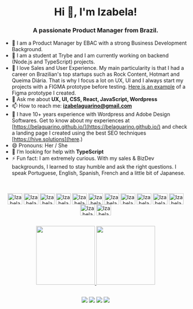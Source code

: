   <h1 align="center">Hi 👋, I'm Izabela!</h1>
<h3 align="center">A passionate Product Manager from Brazil.</h3>

- 🔭 I am a Product Manager by EBAC with a strong Business Development Background.
- 🌱 I am a student at Trybe and I am currently working on backend (Node.js and TypeScript) projects.
- 👯 I love Sales and User Experience. My main particularity is that I had a career on Brazilian's top startups such as Rock Content, Hotmart and Queima Diária. That is why I focus a lot on UX, UI and I always start my projects with a FIGMA prototype before testing. <a href="https://www.figma.com/file/dtgf6oYR1xBiChkkN4UeWa/buildApp?node-id=0%3A1" target="_blank" >Here is an example</a> of a Figma prototype I created.
- 💬 Ask me about **UX, UI, CSS, React, JavaScript, Wordpress**
- 📫 How to reach me: **izabelaguarino@gmail.com**
- 📄 I have 10+ years experience with Wordpress and Adobe Design Softwares. Get to know about my experiences at [https://belaguarino.github.io/](https://belaguarino.github.io/) and check a landing page I created using the best SEO techniques [https://hive.solutions](here.)
- 😄 Pronouns: Her / She
- 🤝 I’m looking for help with **TypeScript**
- ⚡ Fun fact: I am extremely curious. With my sales & BizDev backgrounds, I learned to stay humble and ask the right questions. I speak Portuguese, English, Spanish, French and a little bit of Japanese.

##

<div align="center"><br>
    <img align="center" alt="IzabelaGuarino-Wordpress" height="30" width="40" src="https://cdn.jsdelivr.net/gh/devicons/devicon/icons/wordpress/wordpress-original.svg" />
  <img align="center" alt="IzabelaGuarino-WooC" height="30" width="40" src="https://cdn.jsdelivr.net/gh/devicons/devicon/icons/woocommerce/woocommerce-original.svg" />
  <img align="center" alt="IzabelaGuarino-Javascript" height="30" width="40" src="https://cdn.jsdelivr.net/gh/devicons/devicon/icons/javascript/javascript-original.svg">
  <img align="center" alt="IzabelaGuarino-Html" height="30" width="40" src="https://cdn.jsdelivr.net/gh/devicons/devicon/icons/html5/html5-original.svg">
  <img align="center" alt="IzabelaGuarino-CSS" height="30" width="40" src="https://cdn.jsdelivr.net/gh/devicons/devicon/icons/css3/css3-original.svg">
  <img align="center" alt="IzabelaGuarino-React" height="30" width="40" src="https://cdn.jsdelivr.net/gh/devicons/devicon/icons/react/react-original.svg">
  <img align="center" alt="IzabelaGuarino-Redux" height="30" width="40" src="https://cdn.jsdelivr.net/gh/devicons/devicon/icons/redux/redux-original.svg">
  <img align="center" alt="IzabelaGuarino-Docker" height="30" width="40" src="https://cdn.jsdelivr.net/gh/devicons/devicon/icons/docker/docker-original.svg">
  <img align="center" alt="IzabelaGuarino-Mysql" height="30" width="40" src="https://cdn.jsdelivr.net/gh/devicons/devicon/icons/mysql/mysql-original-wordmark.svg" />
  <img align="center" alt="IzabelaGuarino-Nodejs" height="30" width="40" src="https://cdn.jsdelivr.net/gh/devicons/devicon/icons/nodejs/nodejs-original.svg" />
  <img align="center" alt="IzabelaGuarino-Figma" height="30" width="40" src="https://cdn.jsdelivr.net/gh/devicons/devicon/icons/figma/figma-original.svg" />
  <img align="center" alt="IzabelaGuarino-Photoshop" height="30" width="40" src="https://cdn.jsdelivr.net/gh/devicons/devicon/icons/photoshop/photoshop-plain.svg" />
  <img align="center" alt="IzabelaGuarino-Illustrator" height="30" width="40" src="https://cdn.jsdelivr.net/gh/devicons/devicon/icons/illustrator/illustrator-plain.svg" />
  
</div>

##

<div align="center">
  <a href="https://github.com/belaguarino">
  <img height="160em" src="https://github-readme-stats.vercel.app/api?username=belaguarino&show_icons=true&theme=dark&count_private=true"/>
  <img height="160em" src="https://github-readme-stats.vercel.app/api/top-langs/?username=belaguarino&layout=compact&langs_count=7&theme=dark"/>
</div>

##

<div align="center">
  <a href="https://api.whatsapp.com/send?phone=5531992226250" target="_blank"><img src="https://img.shields.io/badge/WhatsApp-25D366?style=for-the-badge&logo=whatsapp&logoColor=white" target="_blank"></a>
  <a href="https://www.instagram.com/belaguarino/" target="_blank"><img src="https://img.shields.io/badge/-Instagram-%23E4405F?style=for-the-badge&logo=instagram&logoColor=white" target="_blank"></a>
  <a href = "mailto:izabelaguarino@gmail.com"><img src="https://img.shields.io/badge/-Gmail-%23333?style=for-the-badge&logo=gmail&logoColor=white" target="_blank"></a>
  <a href="https://www.linkedin.com/in/izabelaguarino/" target="_blank"><img src="https://img.shields.io/badge/-LinkedIn-%230077B5?style=for-the-badge&logo=linkedin&logoColor=white" target="_blank"></a> 
</div>
  


